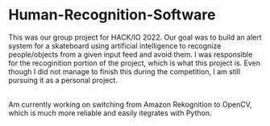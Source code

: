 # Human-Recognition-Software
This was our group project for HACK/IO 2022. Our goal was to build an alert system for a skateboard using artificial intelligence to recognize
people/objects from a given input feed and avoid them. I was responsible for the recoginition portion of the project, which is what this project is. Even though 
I did not manage to finish this during the competition, I am still pursuing it as a personal project.

<br>
Am currently working on switching from Amazon Rekognition to OpenCV, which is much more reliable and easily itegrates with Python.
